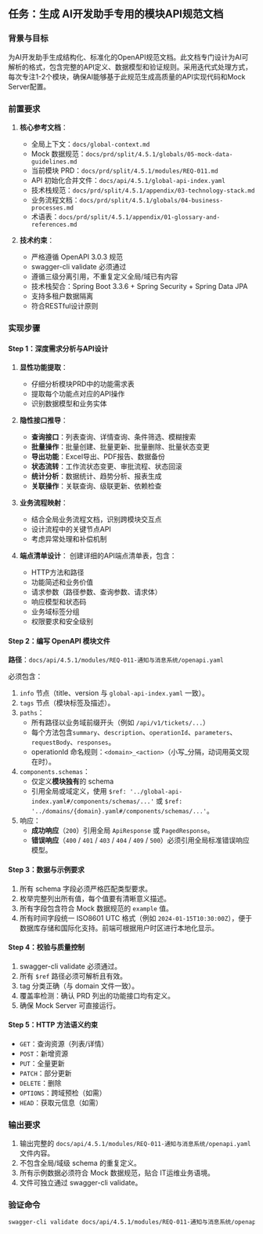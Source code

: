 ## 任务：生成 AI开发助手专用的模块API规范文档

### 背景与目标
为AI开发助手生成结构化、标准化的OpenAPI规范文档。此文档专门设计为AI可解析的格式，包含完整的API定义、数据模型和验证规则。采用迭代式处理方式，每次专注1-2个模块，确保AI能够基于此规范生成高质量的API实现代码和Mock Server配置。

### 前置要求
1. **核心参考文档**：
   - 全局上下文：`docs/global-context.md`
   - Mock 数据规范：`docs/prd/split/4.5.1/globals/05-mock-data-guidelines.md`
   - 当前模块 PRD：`docs/prd/split/4.5.1/modules/REQ-011.md`
   - API 初始化合并文件：`docs/api/4.5.1/global-api-index.yaml`
   - 技术栈规范：`docs/prd/split/4.5.1/appendix/03-technology-stack.md`
   - 业务流程文档：`docs/prd/split/4.5.1/globals/04-business-processes.md`
   - 术语表：`docs/prd/split/4.5.1/appendix/01-glossary-and-references.md`

2. **技术约束**：
   - 严格遵循 OpenAPI 3.0.3 规范
   - swagger-cli validate 必须通过
   - 遵循三级分离引用，不重复定义全局/域已有内容
   - 技术栈契合：Spring Boot 3.3.6 + Spring Security + Spring Data JPA
   - 支持多租户数据隔离
   - 符合RESTful设计原则

### 实现步骤

#### Step 1：深度需求分析与API设计
1. **显性功能提取**：
   - 仔细分析模块PRD中的功能需求表
   - 提取每个功能点对应的API操作
   - 识别数据模型和业务实体

2. **隐性接口推导**：
   - **查询接口**：列表查询、详情查询、条件筛选、模糊搜索
   - **批量操作**：批量创建、批量更新、批量删除、批量状态变更
   - **导出功能**：Excel导出、PDF报告、数据备份
   - **状态流转**：工作流状态变更、审批流程、状态回滚
   - **统计分析**：数据统计、趋势分析、报表生成
   - **关联操作**：关联查询、级联更新、依赖检查

3. **业务流程映射**：
   - 结合全局业务流程文档，识别跨模块交互点
   - 设计流程中的关键节点API
   - 考虑异常处理和补偿机制

4. **端点清单设计**：
   创建详细的API端点清单表，包含：
   - HTTP方法和路径
   - 功能简述和业务价值
   - 请求参数（路径参数、查询参数、请求体）
   - 响应模型和状态码
   - 业务域标签分组
   - 权限要求和安全级别

#### Step 2：编写 OpenAPI 模块文件
**路径**：`docs/api/4.5.1/modules/REQ-011-通知与消息系统/openapi.yaml`

必须包含：
1. `info` 节点（title、version 与 `global-api-index.yaml` 一致）。
2. `tags` 节点（模块标签及描述）。
3. `paths`：  
   - 所有路径以业务域前缀开头（例如 `/api/v1/tickets/...`）  
   - 每个方法包含`summary`、`description`、`operationId`、`parameters`、`requestBody`、`responses`。  
   - operationId 命名规则：`<domain>_<action>`（小写_分隔，动词用英文现在时）。
4. `components.schemas`：  
   - 仅定义**模块独有**的 schema
   - 引用全局或域定义，使用 `$ref: '../global-api-index.yaml#/components/schemas/...'` 或 `$ref: '../domains/{domain}.yaml#/components/schemas/...'`。
5. 响应：
   - **成功响应**（`200`）引用全局 `ApiResponse` 或 `PagedResponse`。
   - **错误响应**（`400` / `401` / `403` / `404` / `409` / `500`）必须引用全局标准错误响应模型。

#### Step 3：数据与示例要求
1. 所有 schema 字段必须严格匹配类型要求。
2. 枚举完整列出所有值，每个值要有清晰意义描述。
3. 所有字段包含符合 Mock 数据规范的 `example` 值。
4. 所有时间字段统一 ISO8601 UTC 格式（例如 `2024-01-15T10:30:00Z`），便于数据库存储和国际化支持。前端可根据用户时区进行本地化显示。

#### Step 4：校验与质量控制
1. swagger-cli validate 必须通过。
2. 所有 `$ref` 路径必须可解析且有效。
3. tag 分类正确（与 domain 文件一致）。
4. 覆盖率检测：确认 PRD 列出的功能接口均有定义。
5. 确保 Mock Server 可直接运行。

#### Step 5：HTTP 方法语义约束
- `GET`：查询资源（列表/详情）
- `POST`：新增资源
- `PUT`：全量更新
- `PATCH`：部分更新
- `DELETE`：删除
- `OPTIONS`：跨域预检（如需）
- `HEAD`：获取元信息（如需）

### 输出要求
1. 输出完整的 `docs/api/4.5.1/modules/REQ-011-通知与消息系统/openapi.yaml` 文件内容。
2. 不包含全局/域级 schema 的重复定义。
3. 所有示例数据必须符合 Mock 数据规范，贴合 IT运维业务语境。
4. 文件可独立通过 swagger-cli validate。

### 验证命令
```bash
swagger-cli validate docs/api/4.5.1/modules/REQ-011-通知与消息系统/openapi.yaml
